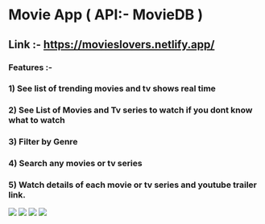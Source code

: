 # Movie App ( API:- MovieDB )

## Link :- https://movieslovers.netlify.app/


### Features :- 

### 1) See list of trending movies and tv shows real time
### 2) See List of Movies and Tv series to watch if you dont know what to watch
### 3) Filter by Genre
### 4) Search any movies or tv series
### 5) Watch details of each movie or tv series and youtube trailer link.

<img src="https://photos.app.goo.gl/5FaBKPJgzSFHwr4q8">
<img src="https://photos.app.goo.gl/AR5PD3LBbkmRPX5r6">
<img src="https://photos.app.goo.gl/4cm7WgKdcCQGbzR3A">
<img src="https://photos.app.goo.gl/RKutL6vhiCPcREPX9">
